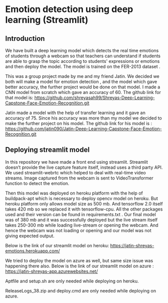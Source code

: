 # Emotion detection using deep learning (Streamlit)

## Introduction

We have  built a deep learning model which detects the real time emotions of students through a webcam so that teachers can understand if students are able to grasp the topic according to students' expressions or emotions and then deploy the model. The model is trained on the FER-2013 dataset .
 
 
This was a group project made by me and my friend Jatin. We decided we both will make a model for emotion detection , and the model which gave better accuracy, the further project would be done on that model.
I made a CNN model from scratch which gave an accuracy of 60. The github link for that model is: https://github.com/shreyasah99/Shreyas-Deep-Learning-Capstone-Face-Emotion-Recognition.git
 
Jatin made a model with the help of transfer learning and it gave an accuracy of 75. Since his accuracy was more than my model we decided to make the further project on his model. The github link for his model is :
https://github.com/jatin090/Jatin-Deep-Learning-Capstone-Face-Emotion-Recognition.git
 
 ## Deploying streamlit model
In this repository we have made a front end using streamlit. Streamlit doesn’t provide the live capture feature itself, instead uses a third party API. We used  streamlit-webrtc which helped to deal with real-time video streams. Image captured from the webcam is sent to  VideoTransformer function to detect the emotion.


Then this model was deployed on heroku platform with the help of buildpack-apt which is necessary to deploy opencv model on heroku. But heroku platform only allows model size as 500 mb. And tensorflow 2.0 itself takes 420 mb so we replaced it with tensorflow-cpu. All the other packages used and their version can be found in requirements.txt .
Our final model was of 380 mb and it was successfully deployed but the live stream itself takes 250-300 mb while loading live-stream or opening the webcam. And hence the webcam was not loading or opening and our model was not giving expected output.

Below is the link of our streamlit model on heroku:
https://jatin-shreyas-emotions.herokuapp.com/
 
 
We tried to deploy the model on azure as well, but same size issue was happening there also. 
Below is the link of our streamlit model on azure :
https://jatin-shreyas-app.azurewebsites.net/

 
Aptfile and setup.sh are only needed while deploying on heroku.

ReleaseLogs_38.zip and deploy.cmd are only needed while deploying on azure.
